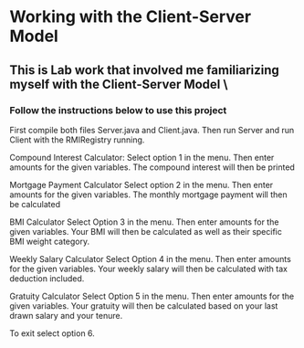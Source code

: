 # Working with the Client-Server Model

## This is Lab work that involved me familiarizing myself with the Client-Server Model \
### Follow the instructions below to use this project


First compile both files Server.java and Client.java.
Then run Server and run Client with the RMIRegistry running.

Compound Interest Calculator:
Select option 1 in the menu.
Then enter amounts for the given variables.
The compound interest will then be printed

Mortgage Payment Calculator
Select option 2 in the menu.
Then enter amounts for the given variables.
The monthly mortgage payment will then be calculated

BMI Calculator
Select Option 3 in the menu.
Then enter amounts for the given variables.
Your BMI will then be calculated as well as their specific BMI weight category.

Weekly Salary Calculator
Select Option 4 in the menu.
Then enter amounts for the given variables.
Your weekly salary will then be calculated with tax deduction included.

Gratuity Calculator
Select Option 5 in the menu.
Then enter amounts for the given variables.
Your gratuity will then be calculated based on your last drawn salary and your tenure.

To exit select option 6.




